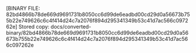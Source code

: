 [BINARY FILE: 82bd4866b78de669d9691731b8050cc6d99de6eadbd00cd29d0a56673b755b22e749626c6c4f414d24c7a2076f894d295341349b53c41d7ac566c097262e]
Stored copy: docs/converted-binary/82bd4866b78de669d9691731b8050cc6d99de6eadbd00cd29d0a56673b755b22e749626c6c4f414d24c7a2076f894d295341349b53c41d7ac566c097262e
